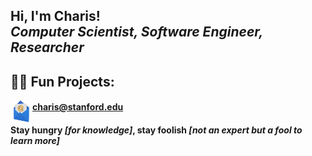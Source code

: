 <h2>Hi, I'm Charis!<br/>
    <i>Computer Scientist, Software Engineer, Researcher</i>
</h2>


<h2>👨‍💻 Fun Projects:</h2>

<img align="left" alt="Charis Charitsis | E-mail" width="35px" src="https://github.com/c-h-a-r-i-s/c-h-a-r-i-s/blob/main/email.png"/><h4>charis@stanford.edu</h4>

<h4>Stay hungry <i>[for knowledge]</i>, stay foolish <i>[not an expert but a fool to learn more]</i></h4>
